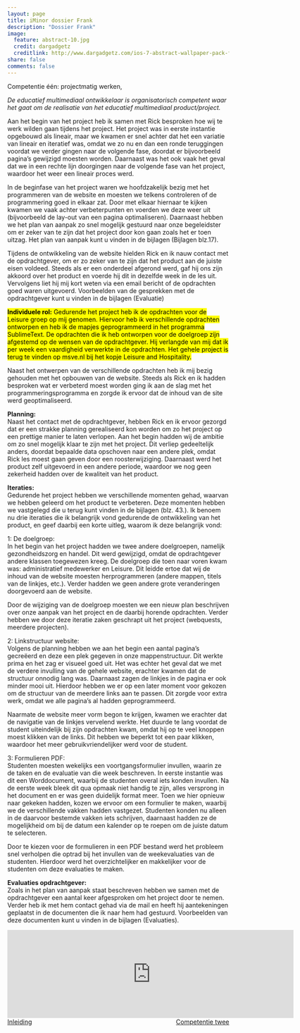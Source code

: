 ```yaml
---
layout: page
title: iMinor dossier Frank
description: "Dossier Frank"
image:
  feature: abstract-10.jpg
  credit: dargadgetz
  creditlink: http://www.dargadgetz.com/ios-7-abstract-wallpaper-pack-for-iphone-5-and-ipod-touch-retina/
share: false
comments: false
---
```

Competentie één: projectmatig werken,

<i>De educatief multimediaal ontwikkelaar is organisatorisch competent waar het gaat om de realisatie van het educatief multimediaal product/project.</i>

Aan het begin van het project heb ik samen met Rick besproken hoe wij te werk wilden gaan tijdens het project. Het project was in eerste instantie opgebouwd als lineair, maar we kwamen er snel achter dat het een variatie van lineair en iteratief was, omdat we zo nu en dan een ronde teruggingen voordat we verder gingen naar de volgende fase, doordat er bijvoorbeeld pagina’s gewijzigd moesten worden. Daarnaast was het ook vaak het geval dat we in een rechte lijn doorgingen naar de volgende fase van het project, waardoor het weer een lineair proces werd. 

In de beginfase van het project waren we hoofdzakelijk bezig met het programmeren van de website en moesten we telkens controleren of de programmering goed in elkaar zat. Door met elkaar hiernaar te kijken kwamen we vaak achter verbeterpunten en voerden we deze weer uit (bijvoorbeeld de lay-out van een pagina optimaliseren). Daarnaast hebben we het plan van aanpak zo snel mogelijk gestuurd naar onze begeleidster om er zeker van te zijn dat het project door kon gaan zoals het er toen uitzag. Het plan van aanpak kunt u vinden in de bijlagen (Bijlagen blz.17).

Tijdens de ontwikkeling van de website hielden Rick en ik nauw contact met de opdrachtgever, om er zo zeker van te zijn dat het product aan de juiste eisen voldeed. Steeds als er een onderdeel afgerond werd, gaf hij ons zijn akkoord over het product en voerde hij dit in dezelfde week in de les uit. Vervolgens liet hij mij kort weten via een email bericht of de opdrachten goed waren uitgevoerd. Voorbeelden van de gesprekken met de opdrachtgever kunt u vinden in de bijlagen (Evaluatie)

<mark><b>Individuele rol:</b>
Gedurende het project heb ik de opdrachten voor de Leisure groep op mij genomen. Hiervoor heb ik verschillende opdrachten ontworpen en heb ik de mapjes geprogrammeerd in het programma SublimeText. De opdrachten die ik heb ontworpen voor de doelgroep zijn afgestemd op de wensen van de opdrachtgever. Hij verlangde van mij dat ik per week een vaardigheid verwerkte in de opdrachten. Het gehele project is terug te vinden op msve.nl bij het kopje Leisure and Hospitality. 

Naast het ontwerpen van de verschillende opdrachten heb ik mij bezig gehouden met het opbouwen van de website. Steeds als Rick en ik hadden besproken wat er verbeterd moest worden ging ik aan de slag met het programmeringsprogramma en zorgde ik ervoor dat de inhoud van de site werd geoptimaliseerd. </mark> 

<b>Planning:</b>
<br>Naast het contact met de opdrachtgever, hebben Rick en ik ervoor gezorgd dat er een strakke planning gerealiseerd kon worden om zo het project op een prettige manier te laten verlopen. Aan het begin hadden wij de ambitie om zo snel mogelijk klaar te zijn met het project. Dit verliep gedeeltelijk anders, doordat bepaalde data opschoven naar een andere plek, omdat Rick les moest gaan geven door een roosterwijziging. Daarnaast werd het product zelf uitgevoerd in een andere periode, waardoor we nog geen zekerheid hadden over de kwaliteit van het product. 

<b>Iteraties:</b> 
<br>Gedurende het project hebben we verschillende momenten gehad, waarvan we hebben geleerd om het product te verbeteren. Deze momenten hebben we vastgelegd die u terug kunt vinden in de bijlagen (blz. 43.). Ik benoem nu drie iteraties die ik belangrijk vond gedurende de ontwikkeling van het product, en geef daarbij een korte uitleg, waarom ik deze belangrijk vond: 

1: De doelgroep:
<br>In het begin van het project hadden we twee andere doelgroepen, namelijk gezondheidszorg en handel. Dit werd gewijzigd, omdat de opdrachtgever andere klassen toegewezen kreeg. De doelgroep die toen naar voren kwam was: administratief medewerker en Leisure. Dit leidde ertoe dat wij de inhoud van de website moesten herprogrammeren (andere mappen, titels van de linkjes, etc.). Verder hadden we geen andere grote veranderingen doorgevoerd aan de website.

Door de wijziging van de doelgroep moesten we een nieuw plan beschrijven over onze aanpak van het project en de daarbij horende opdrachten. Verder hebben we door deze iteratie zaken geschrapt uit het project (webquests, meerdere projecten).

2: Linkstructuur website:
<br>Volgens de planning hebben we aan het begin een aantal pagina’s gecreëerd en deze een plek gegeven in onze mappenstructuur. Dit werkte prima en het zag er visueel goed uit. Het was echter het geval dat we met de verdere invulling van de gehele website, erachter kwamen dat de structuur onnodig lang was. Daarnaast zagen de linkjes in de pagina er ook minder mooi uit. Hierdoor hebben we er op een later moment voor gekozen om de structuur van de meerdere links aan te passen. Dit zorgde voor extra werk, omdat we alle pagina’s al hadden geprogrammeerd. 

Naarmate de website meer vorm begon te krijgen, kwamen we erachter dat de navigatie van de linkjes vervelend werkte. Het duurde te lang voordat de student uiteindelijk bij zijn opdrachten kwam, omdat hij op te veel knoppen moest klikken van de links. Dit hebben we beperkt tot een paar klikken, waardoor het meer gebruikvriendelijker werd voor de student.

3: Formulieren PDF:
<br>Studenten moesten wekelijks een voortgangsformulier invullen, waarin ze de taken en de evaluatie van die week beschreven. In eerste instantie was dit een Worddocument, waarbij de studenten overal iets konden invullen. Na de eerste week bleek dit qua opmaak niet handig te zijn, alles versprong in het document en er was geen duidelijk format meer. Toen we hier opnieuw naar gekeken hadden, kozen we ervoor om een formulier te maken, waarbij we de verschillende vakken hadden vastgezet. Studenten konden nu alleen in de daarvoor bestemde vakken iets schrijven, daarnaast hadden ze de mogelijkheid om bij de datum een kalender op te roepen om de juiste datum te selecteren.

Door te kiezen voor de formulieren in een PDF bestand werd het probleem snel verholpen die optrad bij het invullen van de weekevaluaties van de studenten. Hierdoor werd het overzichtelijker en makkelijker voor de studenten om deze evaluaties te maken. 

<b>Evaluaties opdrachtgever:</b> 
<br>Zoals in het plan van aanpak staat beschreven hebben we samen met de opdrachtgever een aantal keer afgesproken om het project door te nemen. Verder heb ik met hem contact gehad via de mail en heeft hij aantekeningen geplaatst in de documenten die ik naar hem had gestuurd. Voorbeelden van deze documenten kunt u vinden in de bijlagen (Evaluaties).


<iframe src="https://drive.google.com/embeddedfolderview?id=0BycjBNS3AKDWUl9SMnZoNFJpRWs#list" width="650" height="200" frameborder="0"></iframe>



<div style="float: left"> 
<a href="{{ site.url }}/iminor-frank/introduction/" class="btn">Inleiding</a>
</div>

<div style="float: right"> 
<a href="{{ site.url }}/iminor-frank/competentie2/" class="btn">Competentie twee</a>
</div>
